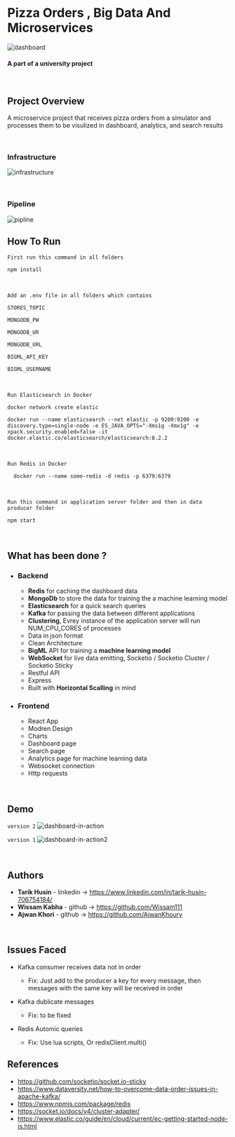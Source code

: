 



# Pizza Orders , Big Data And Microservices 

![dashboard](https://user-images.githubusercontent.com/10331972/224487463-e143ea77-5afa-4778-817c-fee5441737cd.png)

#### A part of a university project

</br>

## Project Overview

A microservice project that receives pizza orders from a simulator and processes them to be visulized in dashboard, analytics, and search results

</br>

### Infrastructure

![infrastructure](https://user-images.githubusercontent.com/10331972/224487482-d33a8fc4-870e-4a42-95e1-6784c564f609.png)

</br>

### Pipeline

![pipline](https://user-images.githubusercontent.com/10331972/224487490-920793ee-d935-4fa8-a381-38df294e58c3.png)

## How To Run

`First run this command in all folders`

    npm install

<br/>

`Add an .env file in all folders which contains`

    STORES_TOPIC

    MONGODB_PW

    MONGODB_UR

    MONGODB_URL

    BIGML_API_KEY 

    BIGML_USERNAME

</br>

`Run Elasticsearch in Docker `

    docker network create elastic

    docker run --name elasticsearch --net elastic -p 9200:9200 -e discovery.type=single-node -e ES_JAVA_OPTS="-Xms1g -Xmx1g" -e xpack.security.enabled=false -it 
    docker.elastic.co/elasticsearch/elasticsearch:8.2.2

</br>


`Run Redis in Docker `

      docker run --name some-redis -d redis -p 6379:6379

</br>


`Run this command in application server folder and then in data producer folder`

    npm start

</br>





## What has been done ?

- ### Backend

    - **Redis** for caching the dashboard data
    - **MongoDb** to store the data for training the a machine learning model
    - **Elasticsearch** for a quick search queries
    - **Kafka** for passing the data between different applications
    - **Clustering**, Evrey instance of the application server will run NUM_CPU_CORES of processes
    - Data in json format
    - Clean Architecture
    - **BigML** API for training a **machine learning model**
    - **WebSocket** for live data emitting, Socketio / Socketio Cluster / Socketio Sticky
    - Restful API
    - Express
    - Built with **Horizontal Scalling** in mind



- ### Frontend

  - React App
  - Modren Design
  - Charts
  - Dashboard page
  - Search page 
  - Analytics page for machine learning data
  - Websocket connection
  - Http requests
    



</br>

## Demo

`version 2`
![dashboard-in-action](https://user-images.githubusercontent.com/10331972/224487521-4b6f362a-1cc3-485a-bc68-74b56d93f77d.gif)

`version 1`
![dashboard-in-action2](https://user-images.githubusercontent.com/10331972/224487524-6724c31b-4b10-4642-9343-44afafe6e95e.gif)


</br>

## Authors

* **Tarik Husin**  - linkedin -> https://www.linkedin.com/in/tarik-husin-706754184/
* **Wissam Kabha**  - github -> https://github.com/Wissam111
* **Ajwan Khori**  - github -> https://github.com/AjwanKhoury

</br>


## Issues Faced

- Kafka consumer receives data not in order

    - Fix: Just add to the producer a key for every message, then messages with the same key will be received in order

- Kafka dublicate messages

    - Fix: to be fixed 


- Redis Automic queries

    - Fix: Use lua scripts, Or redisClient.multi()


## References

- https://github.com/socketio/socket.io-sticky
- https://www.dataversity.net/how-to-overcome-data-order-issues-in-apache-kafka/
- https://www.npmjs.com/package/redis
- https://socket.io/docs/v4/cluster-adapter/
- https://www.elastic.co/guide/en/cloud/current/ec-getting-started-node-js.html